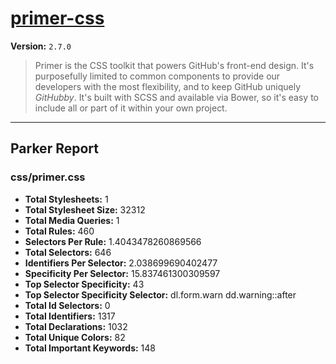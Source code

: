 # [primer-css]( http://primercss.io )

**Version:** `2.7.0`

> Primer is the CSS toolkit that powers GitHub's front-end design. It's purposefully limited to common components to provide our developers with the most flexibility, and to keep GitHub uniquely *GitHubby*. It's built with SCSS and available via Bower, so it's easy to include all or part of it within your own project.

* * *

## Parker Report

### css/primer.css

- **Total Stylesheets:** 1
- **Total Stylesheet Size:** 32312
- **Total Media Queries:** 1
- **Total Rules:** 460
- **Selectors Per Rule:** 1.4043478260869566
- **Total Selectors:** 646
- **Identifiers Per Selector:** 2.038699690402477
- **Specificity Per Selector:** 15.837461300309597
- **Top Selector Specificity:** 43
- **Top Selector Specificity Selector:** dl.form.warn dd.warning::after
- **Total Id Selectors:** 0
- **Total Identifiers:** 1317
- **Total Declarations:** 1032
- **Total Unique Colors:** 82
- **Total Important Keywords:** 148

